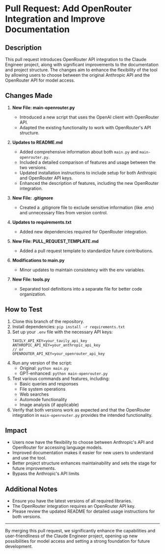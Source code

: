 # Pull Request: Add OpenRouter Integration and Improve Documentation

## Description

This pull request introduces OpenRouter API integration to the Claude Engineer project, along with significant improvements to the documentation and project structure. The changes aim to enhance the flexibility of the tool by allowing users to choose between the original Anthropic API and the OpenRouter API for model access.

## Changes Made

1. **New File: main-openrouter.py**
   - Introduced a new script that uses the OpenAI client with OpenRouter API.
   - Adapted the existing functionality to work with OpenRouter's API structure.

2. **Updates to README.md**
   - Added comprehensive information about both `main.py` and `main-openrouter.py`.
   - Included a detailed comparison of features and usage between the two versions.
   - Updated installation instructions to include setup for both Anthropic and OpenRouter API keys.
   - Enhanced the description of features, including the new OpenRouter integration.

3. **New File: .gitignore**
   - Created a .gitignore file to exclude sensitive information (like .env) and unnecessary files from version control.

4. **Updates to requirements.txt**
   - Added new dependencies required for OpenRouter integration.

5. **New File: PULL_REQUEST_TEMPLATE.md**
   - Added a pull request template to standardize future contributions.

6. **Modifications to main.py**
   - Minor updates to maintain consistency with the env variables.

7. **New File: tools.py**
   - Separated tool definitions into a separate file for better code organization.

## How to Test

1. Clone this branch of the repository.
2. Install dependencies: `pip install -r requirements.txt`
3. Set up your `.env` file with the necessary API keys:
   ```
   TAVILY_API_KEY=your_tavily_api_key
   ANTHROPIC_API_KEY=your_anthropic_api_key
   // or
   OPENROUTER_API_KEY=your_openrouter_api_key
   ```
4. Run any version of the script:
   - Original: `python main.py`
   - GPT-enhanced: `python main-openrouter.py`
5. Test various commands and features, including:
   - Basic queries and responses
   - File system operations
   - Web searches
   - Automode functionality
   - Image analysis (if applicable)
6. Verify that both versions work as expected and that the OpenRouter integration in `main-openrouter.py` provides the intended functionality.

## Impact

- Users now have the flexibility to choose between Anthropic's API and OpenRouter for accessing language models.
- Improved documentation makes it easier for new users to understand and use the tool.
- Better project structure enhances maintainability and sets the stage for future improvements.
- Bypass the Anthropic's API limits

## Additional Notes

- Ensure you have the latest versions of all required libraries.
- The OpenRouter integration requires an OpenRouter API key.
- Please review the updated README for detailed usage instructions for both versions.

---

By merging this pull request, we significantly enhance the capabilities and user-friendliness of the Claude Engineer project, opening up new possibilities for model access and setting a strong foundation for future development.